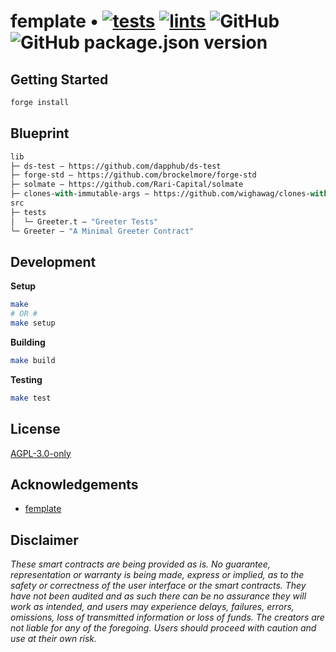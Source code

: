 # femplate • [![tests](https://github.com/abrandec/femplate/actions/workflows/tests.yml/badge.svg)](https://github.com/abrandec/femplate/actions/workflows/tests.yml) [![lints](https://github.com/abrandec/femplate/actions/workflows/lints.yml/badge.svg)](https://github.com/abrandec/femplate/actions/workflows/lints.yml) ![GitHub](https://img.shields.io/github/license/abrandec/femplate)  ![GitHub package.json version](https://img.shields.io/github/package-json/v/abrandec/femplate)

## Getting Started
```sh
forge install
```

## Blueprint

```ml
lib
├─ ds-test — https://github.com/dapphub/ds-test
├─ forge-std — https://github.com/brockelmore/forge-std
├─ solmate — https://github.com/Rari-Capital/solmate
├─ clones-with-immutable-args — https://github.com/wighawag/clones-with-immutable-args
src
├─ tests
│  └─ Greeter.t — "Greeter Tests"
└─ Greeter — "A Minimal Greeter Contract"
```

## Development

**Setup**
```bash
make
# OR #
make setup
```

**Building**
```bash
make build
```

**Testing**
```bash
make test
```

## License

[AGPL-3.0-only](https://github.com/abigger87/femplate/blob/master/LICENSE)

## Acknowledgements

- [femplate](https://github.com/abigger87/femplate)

## Disclaimer

_These smart contracts are being provided as is. No guarantee, representation or warranty is being made, express or implied, as to the safety or correctness of the user interface or the smart contracts. They have not been audited and as such there can be no assurance they will work as intended, and users may experience delays, failures, errors, omissions, loss of transmitted information or loss of funds. The creators are not liable for any of the foregoing. Users should proceed with caution and use at their own risk._

